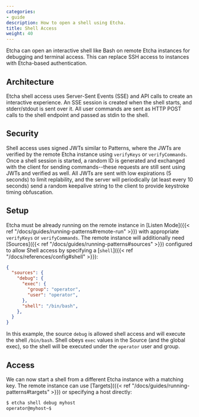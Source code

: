 ```yaml
---
categories:
- guide
description: How to open a shell using Etcha.
title: Shell Access
weight: 40
---
```


Etcha can open an interactive shell like Bash on remote Etcha instances for debugging and terminal access.  This can replace SSH access to instances with Etcha-based authentication.

## Architecture

Etcha shell access uses Server-Sent Events (SSE) and API calls to create an interactive experience.  An SSE session is created when the shell starts, and stderr/stdout is sent over it.  All user commands are sent as HTTP POST calls to the shell endpoint and passed as stdin to the shell.

## Security

Shell access uses signed JWTs similar to Patterns, where the JWTs are verified by the remote Etcha instance using `verifyKeys` or `verifyCommands`.  Once a shell session is started, a random ID is generated and exchanged with the client for sending commands--these requests are still sent using JWTs and verified as well.  All JWTs are sent with low expirations (5 seconds) to limit replability, and the server will periodically (at least every 10 seconds) send a random keepalive string to the client to provide keystroke timing obfuscation.

## Setup

Etcha must be already running on the remote instance in [Listen Mode]({{< ref "/docs/guides/running-patterns#remote-run" >}}) with appropriate `verifyKeys` or `verifyCommands`.  The remote instance will additionally need [Sources]({{< ref "/docs/guides/running-patterns#sources" >}}) configured to allow Shell access by specifying a [`shell`]({{< ref "/docs/references/config#shell" >}}):

```json
{
  "sources": {
    "debug": {
      "exec": {
        "group": "operator",
        "user": "operator",
      },
      "shell": "/bin/bash",
    },
  }
}
```

In this example, the source `debug` is allowed shell access and will execute the shell `/bin/bash`.  Shell obeys `exec` values in the Source (and the global exec), so the shell will be executed under the `operator` user and group.

## Access

We can now start a shell from a different Etcha instance with a matching key.  The remote instance can use [Targets]({{< ref "/docs/guides/running-patterns#targets" >}}) or specifying a host directly:

```bash
$ etcha shell debug myhost
operator@myhost~$
```
